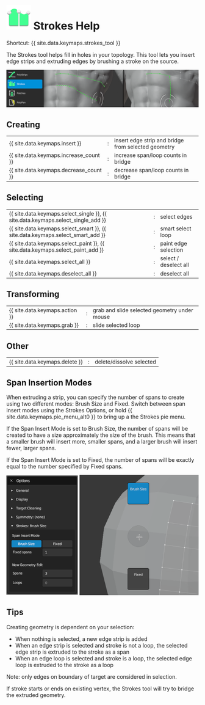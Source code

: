 # ![](strokes-icon.png) Strokes Help 

Shortcut: {{ site.data.keymaps.strokes_tool }}


The Strokes tool helps fill in holes in your topology.
This tool lets you insert edge strips and extruding edges by brushing a stroke on the source.

![](help_strokes.png)

## Creating

|  |  |  |
| :--- | :--- | :--- |
| {{ site.data.keymaps.insert }}         | : | insert edge strip and bridge from selected geometry |
| {{ site.data.keymaps.increase_count }} | : | increase span/loop counts in bridge |
| {{ site.data.keymaps.decrease_count }} | : | decrease span/loop counts in bridge |


## Selecting

|  |  |  |
| :--- | :--- | :--- |
| {{ site.data.keymaps.select_single }}, {{ site.data.keymaps.select_single_add }} | : | select edges |
| {{ site.data.keymaps.select_smart }}, {{ site.data.keymaps.select_smart_add }}   | : | smart select loop |
| {{ site.data.keymaps.select_paint }}, {{ site.data.keymaps.select_paint_add }}   | : | paint edge selection |
| {{ site.data.keymaps.select_all }}                       | : | select / deselect all |
| {{ site.data.keymaps.deselect_all }}                     | : | deselect all |


## Transforming

|  |  |  |
| :--- | :--- | :--- |
| {{ site.data.keymaps.action }}        | : | grab and slide selected geometry under mouse |
| {{ site.data.keymaps.grab }}          | : | slide selected loop |

## Other

|  |  |  |
| :--- | :--- | :--- |
| {{ site.data.keymaps.delete }}         | : | delete/dissolve selected |


## Span Insertion Modes

When extruding a strip, you can specify the number of spans to create using two different modes: Brush Size and Fixed.
Switch between span insert modes using the Strokes Options, or hold {{ site.data.keymaps.pie_menu_alt0 }} to bring up a the Strokes pie menu.

If the Span Insert Mode is set to Brush Size, the number of spans will be created to have a size approximately the size of the brush.
This means that a smaller brush will insert more, smaller spans, and a larger brush will insert fewer, larger spans.

If the Span Insert Mode is set to Fixed, the number of spans will be exactly equal to the number specified by Fixed spans.

![](help_strokes_modes_options_pie.png)


## Tips

Creating geometry is dependent on your selection:

- When nothing is selected, a new edge strip is added
- When an edge strip is selected and stroke is not a loop, the selected edge strip is extruded to the stroke as a span
- When an edge loop is selected and stroke is a loop, the selected edge loop is extruded to the stroke as a loop

Note: only edges on boundary of target are considered in selection.

If stroke starts or ends on existing vertex, the Strokes tool will try to bridge the extruded geometry.